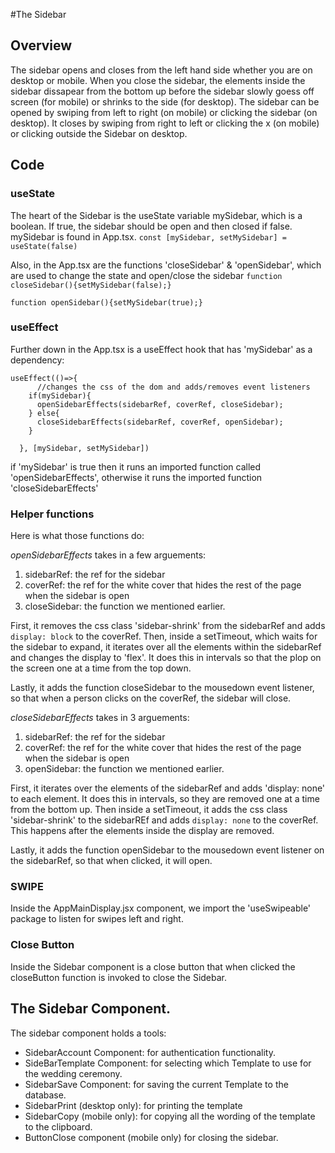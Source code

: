 #The Sidebar

## Overview
The sidebar opens and closes from the left hand side whether you are on desktop or mobile.  When you close the sidebar, the elements inside the sidebar dissapear from the bottom up before the sidebar slowly goess off screen (for mobile) or shrinks to the side (for desktop).  The sidebar can be opened by swiping from left to right (on mobile) or clicking the sidebar (on desktop).  It closes by swiping from right to left or clicking the x (on mobile) or clicking outside the Sidebar on desktop.

## Code
### useState
The heart of the Sidebar is the useState variable mySidebar, which is a boolean.  If true, the sidebar should be open and then closed if false.  mySidebar is found in App.tsx. ``const [mySidebar, setMySidebar] = useState(false)``

Also, in the App.tsx are the functions 'closeSidebar' & 'openSidebar', which are used to change the state and open/close the sidebar
``function closeSidebar(){setMySidebar(false);}``

``function openSidebar(){setMySidebar(true);}``

### useEffect
Further down in the App.tsx is a useEffect hook that has 'mySidebar' as a dependency:

```
useEffect(()=>{  
      //changes the css of the dom and adds/removes event listeners
    if(mySidebar){
      openSidebarEffects(sidebarRef, coverRef, closeSidebar);
    } else{
      closeSidebarEffects(sidebarRef, coverRef, openSidebar);
    }

  }, [mySidebar, setMySidebar])
```

if 'mySidebar' is true then it runs an imported function called 'openSidebarEffects', otherwise it runs the imported function 'closeSidebarEffects'

### Helper functions
Here is what those functions do:

*openSidebarEffects* takes in a few arguements:
 1. sidebarRef: the ref for the sidebar
 2. coverRef: the ref for the white cover that hides the rest of the page when the sidebar is open
 3. closeSidebar: the function we mentioned earlier.

First, it removes the css class 'sidebar-shrink' from the sidebarRef and adds ``display: block`` to the coverRef.  Then, inside a setTimeout, which waits for the sidebar to expand, it iterates over all the elements within the sidebarRef and changes the display to 'flex'.  It does this in intervals so that the plop on the screen one at a time from the top down.

Lastly, it adds the function closeSidebar to the mousedown event listener, so that when a person clicks on the coverRef, the sidebar will close.

*closeSidebarEffects* takes in 3 arguements:
 1. sidebarRef: the ref for the sidebar
 2. coverRef: the ref for the white cover that hides the rest of the page when the sidebar is open
 3. openSidebar: the function we mentioned earlier.

 First, it iterates over the elements of the sidebarRef and adds 'display: none' to each element.  It does this in intervals, so they are removed one at a time from the bottom up.  Then inside a setTimeout, it adds the css class 'sidebar-shrink' to the sidebarREf and adds ``display: none`` to the coverRef.  This happens after the elements inside the display are removed. 

 Lastly, it adds the function openSidebar to the mousedown event listener on the sidebarRef, so that when clicked, it will open.


### SWIPE
Inside the AppMainDisplay.jsx component, we import the 'useSwipeable' package to listen for swipes left and right.  

### Close Button
Inside the Sidebar component is a close button that when clicked the closeButton function is invoked to close the Sidebar.


## The Sidebar Component.
The sidebar component holds a tools:
 - SidebarAccount Component: for authentication functionality.
 - SideBarTemplate Component: for selecting which Template to use for the wedding ceremony.
 - SidebarSave Component: for saving the current Template to the database.
 - SidebarPrint (desktop only): for printing the template
 - SidebarCopy (mobile only): for copying all the wording of the template to the clipboard.
 - ButtonClose component (mobile only) for closing the sidebar.
